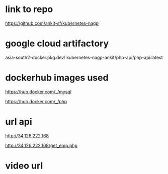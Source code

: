 # link to repo
https://github.com/ankit-sf/kubernetes-nagp

# google cloud artifactory
asia-south2-docker.pkg.dev/
kubernetes-nagp-ankit/php-api/php-api:latest

#  dockerhub images used
https://hub.docker.com/_/mysql

https://hub.docker.com/_/php


# url api
http://34.126.222.168

http://34.126.222.168/get_emp.php

# video url
